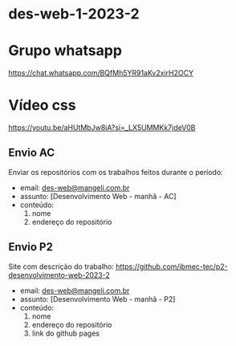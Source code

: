 # des-web-1-2023-2

# Grupo whatsapp
https://chat.whatsapp.com/BQfMh5YR91aKv2xirH2OCY

# Vídeo css
https://youtu.be/aHUtMbJw8iA?si=_LX5UMMKk7jdeV0B

## Envio AC
Enviar os repositórios com os trabalhos feitos durante o período:
- email: des-web@mangeli.com.br
- assunto: [Desenvolvimento Web - manhã - AC]
- conteúdo:
   1. nome
   2. endereço do repositório

## Envio P2
Site com descrição do trabalho: https://github.com/ibmec-tec/p2-desenvolvimento-web-2023-2  

- email: des-web@mangeli.com.br  
- assunto: [Desenvolvimento Web - manhã - P2]  
- conteúdo:  
   1. nome  
   2. endereço do repositório
   3. link do github pages
